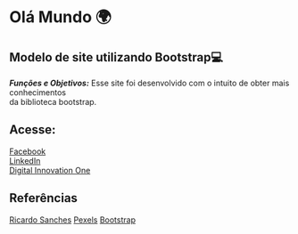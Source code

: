 # Olá Mundo 🌍
## Modelo de site utilizando Bootstrap💻
__*Funções e Objetivos:*__
Esse site foi desenvolvido com o intuito de obter mais conhecimentos <br> 
da biblioteca bootstrap. <br>

## Acesse: 
[Facebook](https://www.facebook.com/hugo.silva.5423/) <br>
[LinkedIn](https://www.linkedin.com/in/hugo-barbosa-a3b40a157/) <br>
[Digital Innovation One](https://web.digitalinnovation.one/users/09silvahugo?tab=achievements)

## Referências
 [Ricardo Sanches](https://www.youtube.com/channel/UCxsjItE8ek_KG21BClqBo7Q)
 [Pexels](https://www.pexels.com/pt-br/)
 [Bootstrap](https://getbootstrap.com/)
